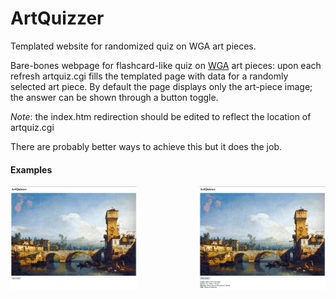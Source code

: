 # ArtQuizzer
Templated website for randomized quiz on WGA art pieces.

Bare-bones webpage for flashcard-like quiz on [WGA](https://www.wga.hu/) art pieces: upon each refresh artquiz.cgi fills the templated page with data for a randomly selected art piece.
By default the page displays only the art-piece image; the answer can be shown through a button toggle.

*Note*: the index.htm redirection should be edited to reflect the location of artquiz.cgi

There are probably better ways to achieve this but it does the job.

#### Examples

<img align="left" src="https://raw.githubusercontent.com/pscrapy/ArtQuizzer/master/imgs/answer_hidden.png" width="40%"> <img align="right" src="https://raw.githubusercontent.com/pscrapy/ArtQuizzer/master/imgs/answer_shown.png" width="40%">

